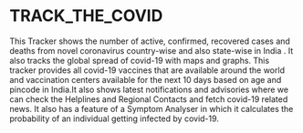# TRACK_THE_COVID
This Tracker shows the number of active, confirmed, recovered cases and deaths from novel coronavirus country-wise and also state-wise in India .  It also tracks the global spread of covid-19 with maps and graphs.  This tracker provides all covid-19 vaccines that are available around the world and vaccination centers available for the next 10 days based on age and pincode in India.It also shows latest notifications and advisories where we can check the Helplines and Regional Contacts and fetch covid-19 related news.  It also has a feature of a Symptom Analyser in which it calculates the probability of an individual getting infected by covid-19.
